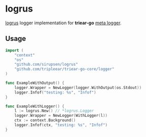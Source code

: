 # logrus

[logrus](https://github.com/sirupsen/logrus) logger implementation for __triear-go__ [meta logger](https://github.com/tripleear/triear-go-core/tree/master/logger).

## Usage

```go
import (
    "context"
	"os"
	"github.com/sirupsen/logrus"
	"github.com/tripleear/triear-go-core/logger"
)

func ExampleWithOutput() {
	logger.Wrapper = NewLogger(logger.WithOutput(os.Stdout))
	logger.Infof("testing: %s", "Infof")
}

func ExampleWithLogger() {
	l := logrus.New() // *logrus.Logger
	logger.Wrapper = NewLogger(WithLogger(l))
    ctx := context.Background()
	logger.Infof(ctx, "testing: %s", "Infof")
}
```

